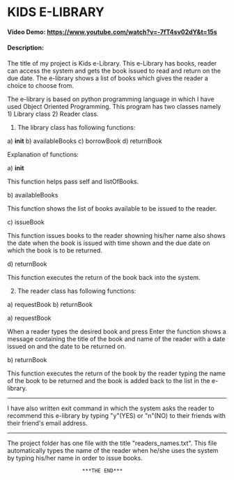 # KIDS E-LIBRARY
#### Video Demo: https://www.youtube.com/watch?v=-7fT4sv02dY&t=15s
#### Description:
The title of my project is Kids e-Library. This e-Library has books, reader can access 
the system and gets the book issued to read and return on the due date. The e-library shows a list of books which gives the reader a choice to choose from. 

The e-library is based on python programming language in which I have used Object Oriented Programming.
This program has two classes namely 1) Library class 2) Reader class. 

1) The library class has following functions: 

a) __init__
b) availableBooks
c) borrowBook
d) returnBook

Explanation of functions:

a) __init__

This function helps pass self and listOfBooks.

b) availableBooks

This function shows the list of books available to be issued to the reader.

c) issueBook

This function issues books to the reader showning his/her name also shows the date when the book is issued with time shown and the due date on which the book is to be returned.

d) returnBook

This function executes the return of the book back into the system.



2) The reader class has following functions:

a) requestBook
b) returnBook

a) requestBook

When a reader types the desired book and press Enter the function shows a message containing the title of the book and name of the reader with a date issued on and the date to be returned on.

b) returnBook

This function executes the return of the book by the reader typing the name of the book to be returned and the book is added back to the list in the e-library.

-------------------------------------------------------------------------------------------------

I have also written exit command in which the system asks the reader to recommend this e-library by typing "y"(YES) or "n"(NO) to their friends with their friend's email address.  

-------------------------------------------------------------------------------------------------

The project folder has one file with the title "readers_names.txt". This file automatically types the name of the reader when he/she uses the system by typing his/her name in order to issue books. 

                            ***THE END***

















































































































































































































































































































